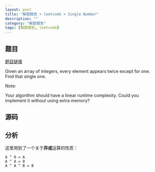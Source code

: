 ```yaml
---
layout: post
title: "解题报告 > leetcode > Single Number"
description: ""
category: "解题报告"
tags: [解题报告, leetcode]
---
```

## 题目

[题目链接](https://oj.leetcode.com/problems/single-number)

Given an array of integers, every element appears twice except for one. Find that single one.

Note:

Your algorithm should have a linear runtime complexity. Could you implement it without using extra memory?

## 源码

<script src="https://gist.github.com/squirrel20/31cb8d72ee7e33cc8ee8.js"></script>

## 分析

这里用到了一个关于**异或**运算的性质：

    A ^ 0 = A
    A ^ A = 0
    A ^ A ^ B = B
